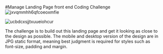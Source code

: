 #Manage Landing Page front end Coding Challenge 
![jxvqmmhh6qfcoeoxmfie](https://github.com/Ayaj003/LandingPage-Manage-/assets/92650464/bfdd5835-b0ab-4374-a0af-1f7b9b4b14ab)

![ucbdcxsjjtxuueiohcur](https://github.com/Ayaj003/LandingPage-Manage-/assets/92650464/a75aa074-329f-402c-85fa-3dcbc1b5340b)

The challenge is to build out this landing page and get it looking as close to the design as possible.
The mobile and desktop version of the design are in JPG static format, meaning best judgment is required for styles such as font-size, padding and margin.
